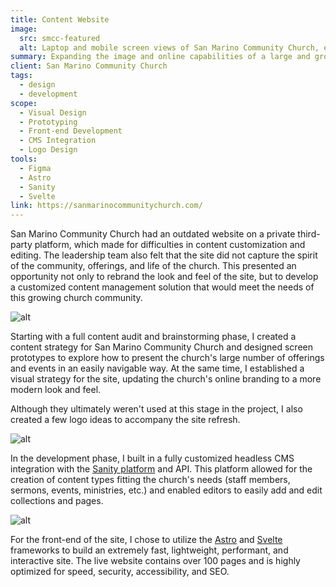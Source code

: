 ```yaml
---
title: Content Website
image:
  src: smcc-featured
  alt: Laptop and mobile screen views of San Marino Community Church, evincing a color palette of dark blues, oranges, and greens.
summary: Expanding the image and online capabilities of a large and growing church.
client: San Marino Community Church
tags:
  - design
  - development
scope:
  - Visual Design
  - Prototyping
  - Front-end Development
  - CMS Integration
  - Logo Design
tools:
  - Figma
  - Astro
  - Sanity
  - Svelte
link: https://sanmarinocommunitychurch.com/
---
```


San Marino Community Church had an outdated website on a private third-party platform, which made for difficulties in content customization and editing. The leadership team also felt that the site did not capture the spirit of the community, offerings, and life of the church. This presented an opportunity not only to rebrand the look and feel of the site, but to develop a customized content management solution that would meet the needs of this growing church community.

![alt](/img/projects/smcc-screens-regular.webp)

Starting with a full content audit and brainstorming phase, I created a content strategy for San Marino Community Church and designed screen prototypes to explore how to present the church's large number of offerings and events in an easily navigable way. At the same time, I established a visual strategy for the site, updating the church's online branding to a more modern look and feel.

Although they ultimately weren't used at this stage in the project, I also created a few logo ideas to accompany the site refresh.

![alt](/img/projects/smcc-logos-regular.webp)

In the development phase, I built in a fully customized headless CMS integration with the [Sanity platform](https://www.sanity.io/) and API. This platform allowed for the creation of content types fitting the church's needs (staff members, sermons, events, ministries, etc.) and enabled editors to easily add and edit collections and pages.

![alt](/img/projects/smcc-nav-regular.webp)

For the front-end of the site, I chose to utilize the [Astro](https://astro.build/) and [Svelte](https://svelte.dev/) frameworks to build an extremely fast, lightweight, performant, and interactive site. The live website contains over 100 pages and is highly optimized for speed, security, accessibility, and SEO.

